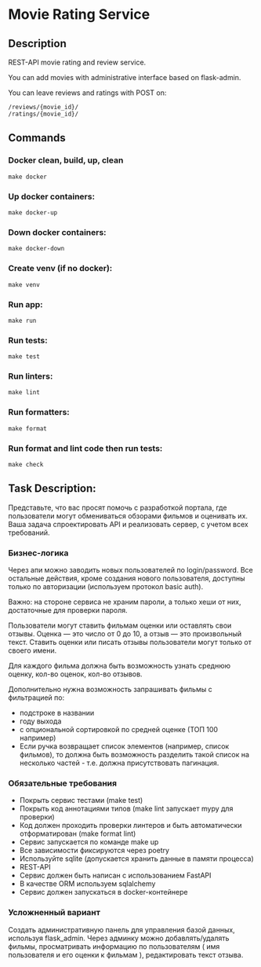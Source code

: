 # Movie Rating Service

## Description

REST-API movie rating and review service. 

You can add movies with administrative interface based on flask-admin.

You can leave reviews and ratings with POST on:

```
/reviews/{movie_id}/
/ratings/{movie_id}/
```

## Commands

### Docker clean, build, up, clean
    make docker

### Up docker containers:
    make docker-up

### Down docker containers:
    make docker-down

### Create venv (if no docker):
    make venv

### Run app:
    make run

### Run tests:
    make test

### Run linters:
    make lint

### Run formatters:
    make format

### Run format and lint code then run tests:
    make check

## Task Description:

Представьте, что вас просят помочь с разработкой портала, где пользователи могут обмениваться обзорами фильмов и оценивать их. Ваша задача спроектировать API и реализовать сервер, с учетом всех требований.

### Бизнес-логика

Через апи можно заводить новых пользователей по login/password. Все остальные действия, кроме создания нового пользователя, доступны только по авторизации (используем протокол basic auth).

Важно: на стороне сервиса не храним пароли, а только хеши от них, достаточные для проверки пароля.

Пользователи могут ставить фильмам оценки или оставлять свои отзывы. Оценка — это число от 0 до 10, а отзыв — это произвольный текст. Ставить оценки или писать отзывы пользователи могут только от своего имени.

Для каждого фильма должна быть возможность узнать среднюю оценку, кол-во оценок, кол-во отзывов.

Дополнительно нужна возможность запрашивать фильмы с фильтрацией по:

* подстроке в названии
* году выхода
* с опциональной сортировкой по средней оценке (ТОП 100 например)
* Если ручка возвращает список элементов (например, список фильмов), то должна быть возможность разделить такой список на несколько частей - т.е. должна присутствовать пагинация.

### Обязательные требования

* Покрыть сервис тестами (make test)
* Покрыть код аннотациями типов (make lint запускает mypy для проверки)
* Код должен проходить проверки линтеров и быть автоматически отформатирован (make format lint)
* Сервис запускается по команде make up
* Все зависимости фиксируются через poetry
* Используйте sqlite (допускается хранить данные в памяти процесса)
* REST-API
* Сервис должен быть написан с использованием FastAPI
* В качестве ORM используем sqlalchemy
* Сервис должен запускаться в docker-контейнере

### Усложненный вариант

Создать административную панель для управления базой данных, используя flask_admin. Через админку можно добавлять/удалять фильмы, просматривать информацию по пользователям ( имя пользователя и его оценки к фильмам ), редактировать текст отзыва.
